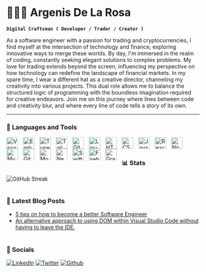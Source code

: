 # 👨🏽‍💻 Argenis De La Rosa

**`Digital Craftsman ( Developer / Trader / Creator )`**

As a software engineer with a passion for trading and cryptocurrencies, I find myself at the intersection of technology and finance, exploring innovative ways to merge these worlds. By day, I'm immersed in the realm of coding, constantly seeking elegant solutions to complex problems. My love for trading extends beyond the screen, influencing my perspective on how technology can redefine the landscape of financial markets. In my spare time, I wear a different hat as a creative director, channeling my creativity into various projects. This dual role allows me to balance the structured logic of programming with the boundless imagination required for creative endeavors. Join me on this journey where lines between code and creativity blur, and where every line of code tells a story of its own.

---

### 🧰 Languages and Tools


<img align="left" alt="Vscode" width="30px" style="padding-right:10px;" src="https://cdn.jsdelivr.net/gh/devicons/devicon/icons/vscode/vscode-original.svg"/>
<img align="left" alt="Ember" width="30px" style="padding-right:10px;" src="https://cdn.jsdelivr.net/gh/devicons/devicon/icons/ember/ember-original-wordmark.svg" />
<img align="left" alt="TypeScript" width="30px" style="padding-right:10px;" src="https://cdn.jsdelivr.net/gh/devicons/devicon/icons/typescript/typescript-plain.svg" />
<img align="left" alt="Tailwind" width="30px" style="padding-right:10px;" src="https://cdn.jsdelivr.net/gh/devicons/devicon@latest/icons/tailwindcss/tailwindcss-original.svg" />
<img align="left" alt="Git" width="30px" style="padding-right:10px;" src="https://cdn.jsdelivr.net/gh/devicons/devicon/icons/git/git-original.svg" />
<img align="left" alt="Linux" width="30px" style="padding-right:10px;" src="https://cdn.jsdelivr.net/gh/devicons/devicon/icons/linux/linux-original.svg" />
<img align="left" alt="HTML" width="30px" style="padding-right:10px;" src="https://cdn.jsdelivr.net/gh/devicons/devicon/icons/html5/html5-plain.svg" />
<img align="left" alt="CSS" width="30px" style="padding-right:10px;" src="https://cdn.jsdelivr.net/gh/devicons/devicon/icons/css3/css3-plain.svg" />
<img align="left" alt="JavaScript" width="30px" style="padding-right:10px;" src="https://cdn.jsdelivr.net/gh/devicons/devicon/icons/javascript/javascript-plain.svg" />
<img align="left" alt="React" width="30px" style="padding-right:10px;" src="https://cdn.jsdelivr.net/gh/devicons/devicon/icons/react/react-original.svg" />
<img align="left" alt="NodeJS" width="30px" style="padding-right:10px;" src="https://cdn.jsdelivr.net/gh/devicons/devicon/icons/nodejs/nodejs-original.svg" />
<img align="left" alt="MySQL" width="30px" style="padding-right:10px;" src="https://cdn.jsdelivr.net/gh/devicons/devicon/icons/python/python-plain.svg" />
<img align="left" alt="GitHub" width="30px" style="padding-right:10px;" src="https://cdn.jsdelivr.net/gh/devicons/devicon/icons/mysql/mysql-original.svg" />
<img align="left" alt="MongoDB" width="30px" style="padding-right:10px;" src="https://cdn.jsdelivr.net/gh/devicons/devicon@latest/icons/mongodb/mongodb-original-wordmark.svg" />
<img align="left" alt="Nextjs" width="30px" style="padding-right:10px;" src="https://cdn.jsdelivr.net/gh/devicons/devicon/icons/nextjs/nextjs-original.svg" />
<img align="left" alt="Swift" width="30px" style="padding-right:10px;" src="https://cdn.jsdelivr.net/gh/devicons/devicon/icons/swift/swift-original.svg" />
<img align="left" alt="Firebase" width="30px" style="padding-right:10px;" src="https://cdn.jsdelivr.net/gh/devicons/devicon/icons/firebase/firebase-plain.svg" />
<img align="left" alt="GraphQL" width="30px" style="padding-right:10px;" src="https://cdn.jsdelivr.net/gh/devicons/devicon@latest/icons/graphql/graphql-plain.svg" />
<br />



#



### 📊 Stats

![GitHub Streak](https://streak-stats.demolab.com?user=theonlyhennygod&theme=highcontrast&border_radius=4.5)


#


### 📕 Latest Blog Posts

<!-- BLOG-POST-LIST:START -->
- [5 tips on how to become a better Software Engineer](https://medium.com/@argenisdelarosa/5-tips-on-how-to-become-a-better-software-engineer-37866c036ba9)
- [An alternative approach to using DOM within Visual Studio Code without having to leave the IDE.](https://medium.com/@argenisdelarosa/an-alternative-approach-to-using-dom-within-visual-studio-code-without-having-to-leave-the-ide-2b22b8441093)
<!-- BLOG-POST-LIST:END -->


#


### 📲 Socials

<a href="https://www.linkedin.com/in/argenisdelarosa/" target="_blank"><img src="https://img.shields.io/badge/LinkedIn-%230077B5.svg?&style=flat-square&logo=linkedin&logoColor=white" alt="LinkedIn"></a>
<a href="https://www.twitter.com/argenistherose" target="_blank"><img src="https://img.shields.io/badge/Twitter-%231877F2.svg?&style=flat-square&logo=twitter&logoColor=white" alt="Twitter"></a>
<a href="https://www.github.com/theonlyhennygod/" target="_blank"><img src="https://img.shields.io/badge/Github-%23E4405F.svg?&style=flat-square&logo=github&logoColor=white" alt="Github"></a>


